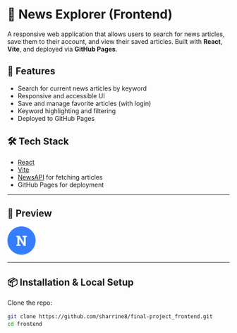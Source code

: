 # 📰 News Explorer (Frontend)

A responsive web application that allows users to search for news articles, save them to their account, and view their saved articles. Built with **React**, **Vite**, and deployed via **GitHub Pages**.

## 🚀 Features

- Search for current news articles by keyword
- Responsive and accessible UI
- Save and manage favorite articles (with login)
- Keyword highlighting and filtering
- Deployed to GitHub Pages

## 🛠 Tech Stack

- [React](https://reactjs.org/)
- [Vite](https://vitejs.dev/)
- [NewsAPI](https://newsapi.org/) for fetching articles
- GitHub Pages for deployment

---

## 📸 Preview

[![deployed site](./src/assets/favicon.svg)](https://sharrine8.github.io/final-project_frontend/) <!-- Optional: Add your screenshot or GIF -->

---

## 📦 Installation & Local Setup

Clone the repo:

```bash
git clone https://github.com/sharrine8/final-project_frontend.git
cd frontend
```
